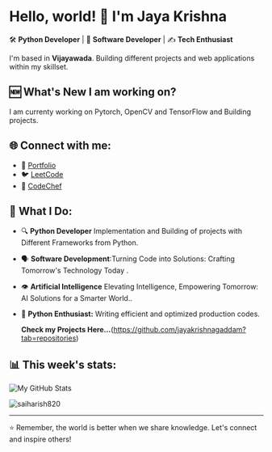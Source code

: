 # Hello, world! 👋 I'm Jaya Krishna

🛠 **Python Developer** | 🎤 **Software Developer** | ✍️ **Tech Enthusiast**

I'm based in **Vijayawada**. Building different projects and web applications within my skillset.

## :new: What's New I am working on?

I am currenty working on Pytorch, OpenCV and TensorFlow and Building projects.
## 🌐 Connect with me:
- :man: [Portfolio](https://jayakrishnaprofile.onrender.com)
- 🐦 [LeetCode](https://leetcode.com/jayakrishna_fyi/)
- 📝 [CodeChef](https://www.codechef.com/users/thisiskrishna9)

## 🚀 What I Do:
- 🔍 **Python Developer** Implementation and Building of projects with Different Frameworks from Python.
- 🗣 **Software Development**:Turning Code into Solutions: Crafting Tomorrow's Technology Today .
- 👁 **Artificial Intelligence** Elevating Intelligence, Empowering Tomorrow: AI Solutions for a Smarter World..
- 🐍 **Python Enthusiast:** Writing efficient and optimized production codes.


  **Check my Projects Here...**(https://github.com/jayakrishnagaddam?tab=repositories)

## 📊 This week's stats:
![My GitHub Stats](https://github-readme-stats.vercel.app/api?username=jayakrishnagaddam&count_private=true&show_icons=true&theme=radical)
<p><img src="https://github-readme-stats.vercel.app/api/top-langs?username=jayakrishnagaddam&show_icons=true&locale=en&layout=compact" alt="saiharish820" /></p>

---

⭐ Remember, the world is better when we share knowledge. Let's connect and inspire others!
